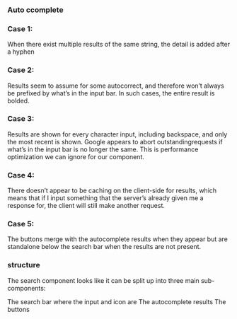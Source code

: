 ### Auto ccomplete

### Case 1:

When there exist multiple results of the same string, the detail is added after a hyphen

### Case 2:

Results seem to assume for some autocorrect, and therefore won’t always be prefixed by what’s in the input bar. In such cases, the entire result is bolded.

### Case 3:

Results are shown for every character input, including backspace, and only the most recent is shown. Google appears to abort outstanding​ requests if what’s in the input bar is no longer the same. This is performance optimization we can ignore for our component.

### Case 4:

There doesn’t appear to be caching on the client-side for results, which means that if I input something that the server’s already given me a response for, the client will still make another request.

### Case 5:

The buttons merge with the autocomplete results when they appear but are standalone below the search bar when the results are not present.

### structure

The search component looks like it can be split up into three main sub-components:

The search bar where the input and icon are
The autocomplete results
The buttons
